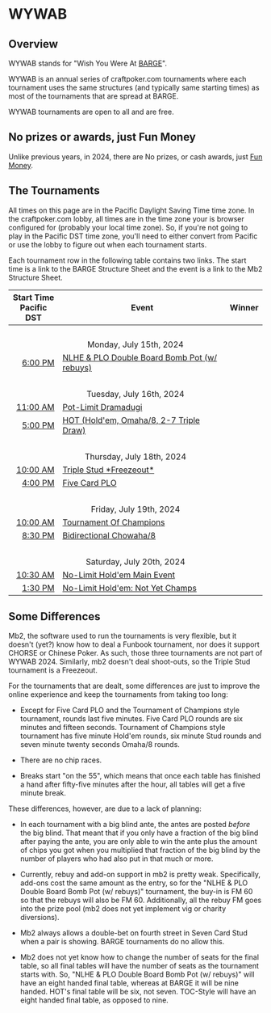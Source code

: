 # WYWAB

## Overview

WYWAB stands for "Wish You Were At
[BARGE](https://www.barge.org/barge-2024-schedule)".  

WYWAB is an annual series of craftpoker.com tournaments where each
tournament uses the same structures (and typically same starting
times) as most of the tournaments that are spread at BARGE.

WYWAB tournaments are open to all and are free.


## No prizes or awards, just Fun Money
Unlike previous years, in 2024, there are No prizes, or
cash awards, just [Fun Money](../../fun_money.md).

## The Tournaments

All times on this page are in the Pacific Daylight Saving Time time
zone.  In the craftpoker.com lobby, all times are in the time zone
your is browser configured for (probably your local time zone).  So,
if you're not going to play in the Pacific DST time zone, you'll need
to either convert from Pacific or use the lobby to figure out when
each tournament starts.

Each tournament row in the following table contains two links.
The start time is a link to the BARGE Structure Sheet and the
event is a link to the Mb2 Structure Sheet.

<table>
  <thead>
    <tr>
      <th>Start Time<br/>Pacific DST</th>
      <th>Event</th>
      <th>Winner</th>
    </tr>
  </thead>
  <tbody>
    <tr>
      <td style="text-align: center" colspan=3>&nbsp;</td>
    </tr>
    <tr>
      <td style="text-align: center" colspan=3>Monday, July 15th, 2024</td>
    </tr>
    <tr>
      <td style="text-align: right"><a href="https://omaholic.com/2024_BARGE_Structures.pdf#page=1">6:00 PM</a></td>
      <td><a href="https://craftpoker.com/tournament/structure/5406">NLHE & PLO Double Board Bomb Pot (w/ rebuys)</a></td>
      <td></td>
    </tr>
    <tr>
      <td style="text-align: center" colspan=3>&nbsp;</td>
    </tr>
    <tr>
      <td style="text-align: center" colspan=3>Tuesday, July 16th, 2024</td>
    </tr>
    <tr>
      <td style="text-align: right"><a href="https://omaholic.com/2024_BARGE_Structures.pdf#page=2">11:00 AM</a></td>
      <td><a href="https://craftpoker.com/tournament/structure/5407">Pot-Limit Dramadugi</a></td>
      <td></td>
    </tr>
    <tr>
      <td style="text-align: right"><a href="https://omaholic.com/2024_BARGE_Structures.pdf#page=3">5:00 PM</a></td>
      <td><a href="https://craftpoker.com/tournament/structure/5408">HOT (Hold'em, Omaha/8, 2-7 Triple Draw)</a></td>
      <td></td>
    </tr>
    <tr>
      <td style="text-align: center" colspan=3>&nbsp;</td>
    </tr>
    <tr>
      <td style="text-align: center" colspan=3>Thursday, July 18th, 2024</td>
    </tr>
    <tr>
      <td style="text-align: right"><a href="https://omaholic.com/2024_BARGE_Structures.pdf#page=6">10:00 AM</a></td>
      <td><a href="https://craftpoker.com/tournament/structure/5409">Triple Stud *Freezeout*</a></td>
      <td></td>
    </tr>
    <tr>
      <td style="text-align: right"><a href="https://omaholic.com/2024_BARGE_Structures.pdf#page=9">4:00 PM</a></td>
      <td><a href="https://craftpoker.com/tournament/structure/5410">Five Card PLO</a></td>
      <td></td>
    </tr>
    <tr>
      <td style="text-align: center" colspan=3>&nbsp;</td>
    </tr>
    <tr>
      <td style="text-align: center" colspan=3>Friday, July 19th, 2024</td>
    </tr>
    <tr>
      <td style="text-align: right"><a href="https://omaholic.com/2024_BARGE_Structures.pdf#page=10">10:00 AM</a></td>
      <td><a href="https://craftpoker.com/tournament/structure/5411">Tournament Of Champions</a></td>
      <td></td>
    </tr>
    <tr>
      <td style="text-align: right"><a href="https://omaholic.com/2024_BARGE_Structures.pdf#page=11">8:30 PM</a></td>
      <td><a href="https://craftpoker.com/tournament/structure/5412">Bidirectional Chowaha/8</a></td>
      <td></td>
    </tr>
    <tr>
      <td style="text-align: center" colspan=3>&nbsp;</td>
    </tr>
    <tr>
      <td style="text-align: center" colspan=3>Saturday, July 20th, 2024</td>
    </tr>
    <tr>
      <td style="text-align: right"><a href="https://omaholic.com/2024_BARGE_Structures.pdf#page=12">10:30 AM</a></td>
      <td><a href="https://craftpoker.com/tournament/structure/5413">No-Limit Hold'em Main Event</a></td>
      <td></td>
    </tr>
    <tr>
      <td style="text-align: right"><a href="https://omaholic.com/2024_BARGE_Structures.pdf#page=13">1:30 PM</a></td>
      <td><a href="https://craftpoker.com/tournament/structure/5414">No-Limit Hold'em: Not Yet Champs</a></td>
      <td></td>
    </tr>
  </tbody>
</table>


## Some Differences

Mb2, the software used to run the tournaments is very flexible, but
it doesn't (yet?) know how to deal a Funbook tournament, nor does
it support CHORSE or Chinese Poker.  As such, those three tournaments
are not part of WYWAB 2024.  Similarly, mb2 doesn't deal shoot-outs,
so the Triple Stud tournament is a Freezeout.

For the tournaments that are dealt, some differences are just to
improve the online experience and keep the tournaments from taking too
long:

* Except for Five Card PLO and the Tournament of Champions style tournament, rounds
last five minutes.  Five Card PLO rounds are six minutes and fifteen seconds.
Tournament of Champions style tournament
has five minute Hold'em rounds, six minute Stud rounds
and seven minute twenty seconds Omaha/8 rounds.

* There are no chip races.

* Breaks start "on the 55", which means that once each table has finished
a hand after fifty-five minutes after the hour, all tables will get a five
minute break.

These differences, however, are due to a lack of planning:

* In each tournament with a big blind ante, the antes are posted
_before_ the big blind.  That meant that if you only have a fraction of
the big blind after paying the ante, you are only able to win the
ante plus the amount of chips you got when you multiplied that
fraction of the big blind by the number of players who had also put in
that much or more.

* Currently, rebuy and add-on support in mb2 is pretty weak.
Specifically, add-ons cost the same amount as the entry, so for the
"NLHE & PLO Double Board Bomb Pot (w/ rebuys)" tournament, the buy-in
is FM 60 so that the rebuys will also be FM 60.  Additionally,
all the rebuy FM goes into the prize pool (mb2 does not yet implement
vig or charity diversions).

* Mb2 always allows a double-bet on fourth street in Seven Card Stud
when a pair is showing. BARGE tournaments do no allow this.

* Mb2 does not yet know how to change the number of seats for the final
table, so all final tables will have the number of seats as the tournament
starts with.  So, "NLHE & PLO Double Board Bomb Pot (w/ rebuys)" will have
an eight handed final table, whereas at BARGE it will be nine handed.
HOT's final table will be six, not seven. TOC-Style will have an eight
handed final table, as opposed to nine.


